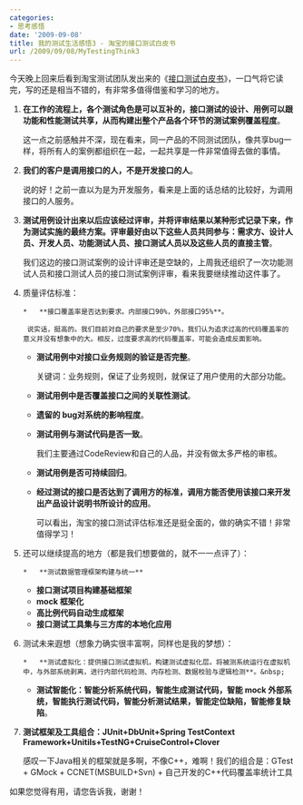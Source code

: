 ```yaml
---
categories:
- 思考感悟
date: '2009-09-08'
title: 我的测试生活感悟3 - 淘宝的接口测试白皮书
url: /2009/09/08/MyTestingThink3
---
```



今天晚上回来后看到淘宝测试团队发出来的《[接口测试白皮书](http://rdc.taobao.com/blog/qa/wp-content/uploads/2009/09/%E6%8E%A5%E5%8F%A3%E6%B5%8B%E8%AF%95%E7%99%BD%E7%9A%AE%E4%B9%A6RC1.pdf "接口测试白皮书")》，一口气将它读完，写的还是相当不错的，有非常多值得借鉴和学习的地方。

1.  **在工作的流程上，各个测试角色是可以互补的，接口测试的设计、用例可以跟功能和性能测试共享，从而构建出整个产品各个环节的测试案例覆盖程度**。

     这一点之前感触并不深，现在看来，同一产品的不同测试团队，像共享bug一样，将所有人的案例都组织在一起，一起共享是一件非常值得去做的事情。

2.  **我们的客户是调用接口的人，不是开发接口的人**。

     说的好！之前一直以为是为开发服务，看来是上面的话总结的比较好，为调用接口的人服务。

3.  **测试用例设计出来以后应该经过评审，并将评审结果以某种形式记录下来，作为测试实施的最终方案。评审最好由以下这些人员共同参与：需求方、设计人员、开发人员、功能测试人员、接口测试人员以及这些人员的直接主管**。

     我们这边的接口测试案例的设计评审还是空缺的，上周我还组织了一次功能测试人员和接口测试人员的接口测试案例评审，看来我要继续推动这件事了。

4.  质量评估标准：

        *   **接口覆盖率是否达到要求。内部接口90%，外部接口95%**。

         说实话，挺高的。我们目前对自己的要求是至少70%，我们认为追求过高的代码覆盖率的意义并没有想象中的大。相反，过度要求高的代码覆盖率，可能会造成反面影响。
    *   **测试用例中对接口业务规则的验证是否完整**。

         关键词：业务规则，保证了业务规则，就保证了用户使用的大部分功能。

    *   **测试用例中是否覆盖接口之间的关联性测试**。
    *   **遗留的 bug对系统的影响程度**。
    *   **测试用例与测试代码是否一致**。

         我们主要通过CodeReview和自己的人品，并没有做太多严格的审核。

    *   **测试用例是否可持续回归**。
    *   **经过测试的接口是否达到了调用方的标准，调用方能否使用该接口来开发出产品设计说明书所设计的应用**。

         可以看出，淘宝的接口测试评估标准还是挺全面的，做的确实不错！非常值得学习！
5.  还可以继续提高的地方（都是我们想要做的，就不一一点评了）：

        *   **测试数据管理框架构建与统一**
    *   **接口测试项目构建基础框架**
    *   **mock 框架化**
    *   **高比例代码自动生成框架**
    *   **接口测试工具集与三方库的本地化应用**
6.  测试未来遐想（想象力确实很丰富啊，同样也是我的梦想）：

        *   **测试虚拟化：提供接口测试虚拟机，构建测试虚拟化层。将被测系统运行在虚拟机中，与外部系统剥离，进行内部代码检测、内存检测、数据校验与逻辑检测**。&nbsp;
    *   **测试智能化：智能分析系统代码，智能生成测试代码，智能 mock 外部系统，智能执行测试代码，智能分析测试结果，智能定位缺陷，智能修复缺陷**。
7.  **测试框架及工具组合：JUnit+DbUnit+Spring TestContext Framework+Unitils+TestNG+CruiseControl+Clover**

     感叹一下Java相关的框架就是多啊，不像C++，难啊！我们的组合是：GTest + GMock + CCNET(MSBUILD+Svn) + 自己开发的C++代码覆盖率统计工具

如果您觉得有用，请您告诉我，谢谢！